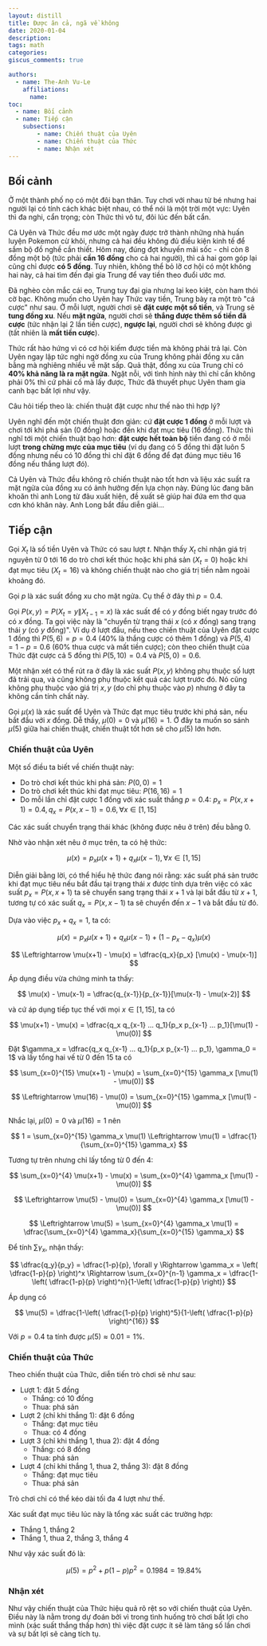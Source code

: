 ```yaml
---
layout: distill
title: Được ăn cả, ngã về không
date: 2020-01-04
description:
tags: math
categories:
giscus_comments: true 

authors:
  - name: The-Anh Vu-Le
    affiliations:
      name: 
toc:
  - name: Bối cảnh
  - name: Tiếp cận
    subsections:
        - name: Chiến thuật của Uyên
        - name: Chiến thuật của Thức
        - name: Nhận xét
---
```


## Bối cảnh

Ở một thành phố nọ có một đôi bạn thân. Tuy chơi với nhau từ bé nhưng hai người lại có tính cách khác biệt nhau, có thể nói là một trời một vực: Uyên thì đa nghi, cẩn trọng; còn Thức thì vô tư, đôi lúc đến bất cẩn.

Cả Uyên và Thức đều mơ ước một ngày được trở thành những nhà huấn luyện Pokemon cừ khôi, nhưng cả hai đều không đủ điều kiện kinh tế để sắm bộ đồ nghề cần thiết. Hôm nay, đúng đợt khuyến mãi sốc - chỉ còn 8 đồng một bộ (tức phải **cần 16 đồng** cho cả hai người), thì cả hai gom góp lại cũng chỉ được **có 5 đồng**. Tuy nhiên, không thể bỏ lỡ cơ hội có một không hai này, cả hai tìm đến đại gia Trung để vay tiền theo đuổi ước mơ.

Đã nghèo còn mắc cái eo, Trung tuy đại gia nhưng lại keo kiệt, còn ham thói cờ bạc. Không muốn cho Uyên hay Thức vay tiền, Trung bày ra một trò "cá cược" như sau. Ở mỗi lượt, người chơi sẽ **đặt cược một số tiền**, và Trung sẽ **tung đồng xu**. Nếu **mặt ngửa**, người chơi sẽ **thắng được thêm số tiền đã cược** (tức nhận lại 2 lần tiền cược), **ngược lại**, người chơi sẽ không được gì (tất nhiên là **mất tiền cược**).

Thức rất hào hứng vì có cơ hội kiếm được tiền mà không phải trả lại. Còn Uyên ngay lập tức nghi ngờ đồng xu của Trung không phải đồng xu cân bằng mà nghiêng nhiều về mặt sấp. Quả thật, đồng xu của Trung chỉ có **40% khả năng là ra mặt ngửa**. Ngặt nỗi, với tình hình này thì chỉ cần không phải 0% thì cứ phải cố mà lấy được, Thức đã thuyết phục Uyên tham gia canh bạc bất lợi như vậy.

Câu hỏi tiếp theo là: chiến thuật đặt cược như thế nào thì hợp lý?

Uyên nghĩ đến một chiến thuật đơn giản: cứ **đặt cược 1 đồng** ở mỗi lượt và chơi tới khi phá sản (0 đồng) hoặc đến khi đạt mục tiêu (16 đồng). Thức thì nghĩ tới một chiến thuật bạo hơn: **đặt cược hết toàn bộ** tiền đang có ở mỗi lượt **trong chừng mực của mục tiêu** (ví dụ đang có 5 đồng thì đặt luôn 5 đồng nhưng nếu có 10 đồng thì chỉ đặt 6 đồng để đạt đúng mục tiêu 16 đồng nếu thắng lượt đó).

Cả Uyên và Thức đều không rõ chiến thuật nào tốt hơn và liệu xác suất ra mặt ngửa của đồng xu có ảnh hưởng đến lựa chọn này. Đúng lúc đang băn khoăn thì anh Long từ đâu xuất hiện, đề xuất sẽ giúp hai đứa em thơ qua cơn khó khăn này. Anh Long bắt đầu diễn giải...

## Tiếp cận

Gọi $X_t$ là số tiền Uyên và Thức có sau lượt $t$. Nhận thấy $X_t$ chỉ nhận giá trị nguyên từ $0$ tới $16$ do trò chơi kết thúc hoặc khi phá sản ($X_t = 0$) hoặc khi đạt mục tiêu ($X_t = 16$) và không chiến thuật nào cho giá trị tiền nằm ngoài khoảng đó.

Gọi $p$ là xác suất đồng xu cho mặt ngửa. Cụ thể ở đây thì $p = 0.4$.

Gọi $P(x, y) = P(X_t = y \|  X_{t-1} = x)$ là xác suất để có $y$ đồng biết ngay trước đó có $x$ đồng. Ta gọi việc này là "chuyển từ trạng thái $x$ (có $x$ đồng) sang trạng thái $y$ (có $y$ đồng)". Ví dụ ở lượt đầu, nếu theo chiến thuật của Uyên đặt cược 1 đồng thì $P(5, 6) = p = 0.4$ (40% là thắng cược có thêm 1 đồng) và $P(5, 4) = 1 - p = 0.6$ (60% thua cược và mất tiền cược); còn theo chiến thuật của Thức đặt cược cả 5 đồng thì $P(5, 10) = 0.4$ và $P(5, 0) = 0.6$.

Một nhận xét có thể rút ra ở đây là xác suất $P(x, y)$ không phụ thuộc số lượt đã trải qua, và cũng không phụ thuộc kết quả các lượt trước đó. Nó cũng không phụ thuộc vào giá trị $x, y$ (do chỉ phụ thuộc vào $p$) nhưng ở đây ta không cần tính chất này.

Gọi $\mu(x)$ là xác suất để Uyên và Thức đạt mục tiêu trước khi phá sản, nếu bắt đầu với $x$ đồng. Dễ thấy, $\mu(0) = 0$ và $\mu(16) = 1$. Ở đây ta muốn so sánh $\mu(5)$ giữa hai chiến thuật, chiến thuật tốt hơn sẽ cho $\mu(5)$ lớn hơn.

### Chiến thuật của Uyên

Một số điều ta biết về chiến thuật này:

+ Do trò chơi kết thúc khi phá sản: $P(0, 0) = 1$
+ Do trò chơi kết thúc khi đạt mục tiêu: $P(16, 16) = 1$
+ Do mỗi lần chỉ đặt cược 1 đồng với xác suất thắng $p = 0.4$: $p_x = P(x, x+1) = 0.4, q_x = P(x, x-1) = 0.6, \forall x \in [1, 15]$

Các xác suất chuyển trạng thái khác (không được nêu ở trên) đều bằng 0.

Nhờ vào nhận xét nêu ở mục trên, ta có hệ thức:

$$
  \mu(x) = p_x \mu(x+1) + q_x \mu(x-1), \forall x \in [1, 15]
$$

Diễn giải bằng lời, có thể hiểu hệ thức đang nói rằng: xác suất phá sản trước khi đạt mục tiêu nếu bắt đầu tại trạng thái $x$ được tính dựa trên việc có xác suất $p_x = P(x, x+1)$ ta sẽ chuyển sang trạng thái $x+1$ và lại bắt đầu từ $x+1$, tương tự có xác suất $q_x = P(x, x-1)$ ta sẽ chuyển đến $x-1$ và bắt đầu từ đó.

Dựa vào việc $p_x + q_x = 1$, ta có:

$$
  \mu(x) = p_x \mu(x+1) + q_x \mu(x-1) + (1 - p_x - q_x) \mu(x)
$$

$$
  \Leftrightarrow \mu(x+1) - \mu(x) = \dfrac{q_x}{p_x} [\mu(x) - \mu(x-1)]
$$

Áp dụng điều vừa chứng minh ta thấy:

$$
  \mu(x) - \mu(x-1) = \dfrac{q_{x-1}}{p_{x-1}}[\mu(x-1) - \mu(x-2)]
$$

và cứ áp dụng tiếp tục thế với mọi $x \in [1, 15]$, ta có

$$
  \mu(x+1) - \mu(x) = \dfrac{q_x q_{x-1} ... q_1}{p_x p_{x-1} ... p_1}[\mu(1) - \mu(0)]
$$

Đặt $\gamma_x = \dfrac{q_x q_{x-1} ... q_1}{p_x p_{x-1} ... p_1}, \gamma_0 = 1$ và lấy tổng hai vế từ 0 đến 15 ta có

$$
  \sum_{x=0}^{15} \mu(x+1) - \mu(x) = \sum_{x=0}^{15} \gamma_x [\mu(1) - \mu(0)]
$$

$$
  \Leftrightarrow \mu(16) - \mu(0) = \sum_{x=0}^{15} \gamma_x [\mu(1) - \mu(0)]
$$

Nhắc lại, $\mu(0) = 0$ và $\mu(16) = 1$ nên

$$
  1 = \sum_{x=0}^{15} \gamma_x \mu(1) \Leftrightarrow \mu(1) = \dfrac{1}{\sum_{x=0}^{15} \gamma_x}
$$

Tương tự trên nhưng chỉ lấy tổng từ 0 đến 4:

$$
  \sum_{x=0}^{4} \mu(x+1) - \mu(x) = \sum_{x=0}^{4} \gamma_x [\mu(1) - \mu(0)]
$$

$$
  \Leftrightarrow \mu(5) - \mu(0) = \sum_{x=0}^{4} \gamma_x [\mu(1) - \mu(0)]
$$

$$
  \Leftrightarrow \mu(5) = \sum_{x=0}^{4} \gamma_x \mu(1) = \dfrac{\sum_{x=0}^{4} \gamma_x}{\sum_{x=0}^{15} \gamma_x}
$$

Để tính $\sum\gamma_x$, nhận thấy:

$$
  \dfrac{q_y}{p_y} = \dfrac{1-p}{p}, \forall y \Rightarrow \gamma_x = \left( \dfrac{1-p}{p} \right)^x \Rightarrow \sum_{x=0}^{n-1} \gamma_x = \dfrac{1-\left( \dfrac{1-p}{p} \right)^n}{1-\left( \dfrac{1-p}{p} \right)}
$$

Áp dụng có

$$
  \mu(5) = \dfrac{1-\left( \dfrac{1-p}{p} \right)^5}{1-\left( \dfrac{1-p}{p} \right)^{16}}
$$

Với $p = 0.4$ ta tính được $\mu(5) \approx 0.01 = 1\%$.

### Chiến thuật của Thức

Theo chiến thuật của Thức, diễn tiến trò chơi sẽ như sau:

+ Lượt 1: đặt 5 đồng
  + Thắng: có 10 đồng
  + Thua: phá sản
+ Lượt 2 (chỉ khi thắng 1): đặt 6 đồng
  + Thắng: đạt mục tiêu
  + Thua: có 4 đồng
+ Lượt 3 (chỉ khi thắng 1, thua 2): đặt 4 đồng
  + Thắng: có 8 đồng
  + Thua: phá sản
+ Lượt 4 (chỉ khi thắng 1, thua 2, thắng 3): đặt 8 đồng
  + Thắng: đạt mục tiêu
  + Thua: phá sản

Trò chơi chỉ có thể kéo dài tối đa 4 lượt như thế.

Xác suất đạt mục tiêu lúc này là tổng xác suất các trường hợp:

+ Thắng 1, thắng 2
+ Thắng 1, thua 2, thắng 3, thắng 4

Như vậy xác suất đó là:

$$
  \mu(5) = p^2 + p(1-p)p^2 = 0.1984 = 19.84\%
$$

### Nhận xét

Như vậy chiến thuật của Thức hiệu quả rõ rệt so với chiến thuật của Uyên. Điều này là nằm trong dự đoán bởi vì trong tình huống trò chơi bất lợi cho mình (xác suất thắng thấp hơn) thì việc đặt cược ít sẽ làm tăng số lần chơi và sự bất lợi sẽ càng tích tụ.
